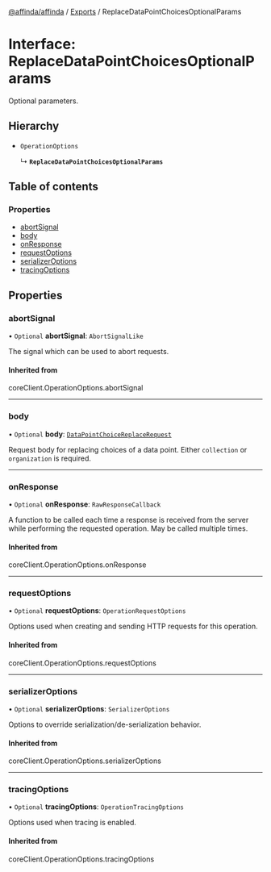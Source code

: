 [@affinda/affinda](../README.md) / [Exports](../modules.md) / ReplaceDataPointChoicesOptionalParams

# Interface: ReplaceDataPointChoicesOptionalParams

Optional parameters.

## Hierarchy

- `OperationOptions`

  ↳ **`ReplaceDataPointChoicesOptionalParams`**

## Table of contents

### Properties

- [abortSignal](ReplaceDataPointChoicesOptionalParams.md#abortsignal)
- [body](ReplaceDataPointChoicesOptionalParams.md#body)
- [onResponse](ReplaceDataPointChoicesOptionalParams.md#onresponse)
- [requestOptions](ReplaceDataPointChoicesOptionalParams.md#requestoptions)
- [serializerOptions](ReplaceDataPointChoicesOptionalParams.md#serializeroptions)
- [tracingOptions](ReplaceDataPointChoicesOptionalParams.md#tracingoptions)

## Properties

### abortSignal

• `Optional` **abortSignal**: `AbortSignalLike`

The signal which can be used to abort requests.

#### Inherited from

coreClient.OperationOptions.abortSignal

___

### body

• `Optional` **body**: [`DataPointChoiceReplaceRequest`](DataPointChoiceReplaceRequest.md)

Request body for replacing choices of a data point. Either `collection` or `organization` is required.

___

### onResponse

• `Optional` **onResponse**: `RawResponseCallback`

A function to be called each time a response is received from the server
while performing the requested operation.
May be called multiple times.

#### Inherited from

coreClient.OperationOptions.onResponse

___

### requestOptions

• `Optional` **requestOptions**: `OperationRequestOptions`

Options used when creating and sending HTTP requests for this operation.

#### Inherited from

coreClient.OperationOptions.requestOptions

___

### serializerOptions

• `Optional` **serializerOptions**: `SerializerOptions`

Options to override serialization/de-serialization behavior.

#### Inherited from

coreClient.OperationOptions.serializerOptions

___

### tracingOptions

• `Optional` **tracingOptions**: `OperationTracingOptions`

Options used when tracing is enabled.

#### Inherited from

coreClient.OperationOptions.tracingOptions

